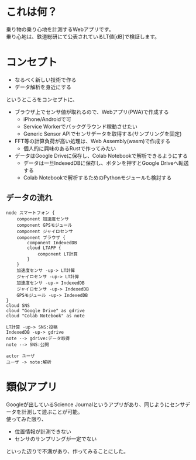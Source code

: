 # これは何？

乗り物の乗り心地を計測するWebアプリです。  
乗り心地は、鉄道総研にて公表されているLT値[dB]で検証します。

# コンセプト

* なるべく新しい技術で作る
* データ解析を身近にする

というところをコンセプトに、

* ブラウザ上でセンサ値が取れるので、Webアプリ(PWA)で作成する
  * iPhone/Androidで可
  * Service Workerでバックグラウンド稼動させたい
  * Generic Sensor APIでセンサデータを取得する(サンプリングを固定)
* FFT等の計算負荷が高い処理は、Web Assembly(wasm)で作成する
  * 個人的に興味のあるRustで作ってみたい
* データはGoogle Driveに保存し、Colab Notebookで解析できるようにする
  * データは一旦IndexedDBに保存し、ボタンを押すとGoogle Driveへ転送する
  * Colab Notebookで解析するためのPythonモジュールも検討する


## データの流れ

``` plantuml
node スマートフォン {
    component 加速度センサ
    component GPSモジュール
    component ジャイロセンサ
    component ブラウザ {
        component IndexedDB
        cloud LTAPP {
            component LT計算
        }
    }
    加速度センサ -up-> LT計算
    ジャイロセンサ -up-> LT計算
    加速度センサ -up-> IndexedDB
    ジャイロセンサ -up-> IndexedDB
    GPSモジュール -up-> IndexedDB
}
cloud SNS
cloud "Google Drive" as gdrive
cloud "Colab Notebook" as note

LT計算 -up-> SNS:投稿
IndexedDB -up-> gdrive
note --> gdrive:データ取得
note --> SNS:公開

actor ユーザ
ユーザ -> note:解析
```

# 類似アプリ

Googleが出しているScience Journalというアプリがあり、同じようにセンサデータを計測して遊ぶことが可能。  
使ってみた限り、
* 位置情報が計測できない
* センサのサンプリングが一定でない

といった辺りで不満があり、作ってみることにした。